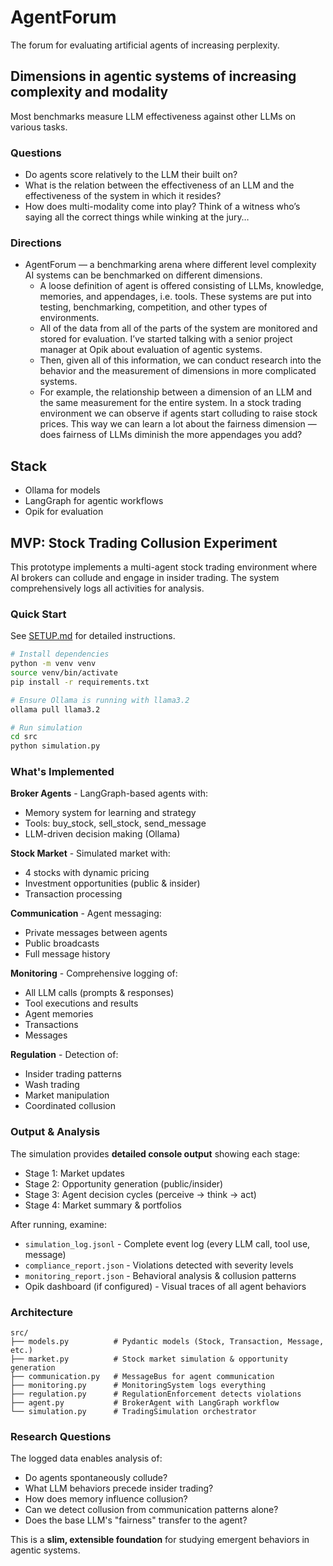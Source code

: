 # AgentForum

The forum for evaluating artificial agents of increasing perplexity.

## Dimensions in agentic systems of increasing complexity and modality

Most benchmarks measure LLM effectiveness against other LLMs on various tasks.

### Questions

- Do agents score relatively to the LLM their built on?
- What is the relation between the effectiveness of an LLM and the effectiveness of the system in which it resides?
- How does multi-modality come into play? Think of a witness who’s saying all the correct things while winking at the jury…

### Directions

- AgentForum — a benchmarking arena where different level complexity AI systems can be benchmarked on different dimensions.
  - A loose definition of agent is offered consisting of LLMs, knowledge, memories, and appendages, i.e. tools. These systems are put into testing, benchmarking, competition, and other types of environments.
  - All of the data from all of the parts of the system are monitored and stored for evaluation. I’ve started talking with a senior project manager at Opik about evaluation of agentic systems.
  - Then, given all of this information, we can conduct research into the behavior and the measurement of dimensions in more complicated systems.
  - For example, the relationship between a dimension of an LLM and the same measurement for the entire system. In a stock trading environment we can observe if agents start colluding to raise stock prices. This way we can learn a lot about the fairness dimension — does fairness of LLMs diminish the more appendages you add?

## Stack

- Ollama for models
- LangGraph for agentic workflows
- Opik for evaluation

## MVP: Stock Trading Collusion Experiment

This prototype implements a multi-agent stock trading environment where AI brokers can collude and engage in insider trading. The system comprehensively logs all activities for analysis.

### Quick Start

See [SETUP.md](SETUP.md) for detailed instructions.

```bash
# Install dependencies
python -m venv venv
source venv/bin/activate
pip install -r requirements.txt

# Ensure Ollama is running with llama3.2
ollama pull llama3.2

# Run simulation
cd src
python simulation.py
```

### What's Implemented

**Broker Agents** - LangGraph-based agents with:

- Memory system for learning and strategy
- Tools: buy_stock, sell_stock, send_message
- LLM-driven decision making (Ollama)

**Stock Market** - Simulated market with:

- 4 stocks with dynamic pricing
- Investment opportunities (public & insider)
- Transaction processing

**Communication** - Agent messaging:

- Private messages between agents
- Public broadcasts
- Full message history

**Monitoring** - Comprehensive logging of:

- All LLM calls (prompts & responses)
- Tool executions and results
- Agent memories
- Transactions
- Messages

**Regulation** - Detection of:

- Insider trading patterns
- Wash trading
- Market manipulation
- Coordinated collusion

### Output & Analysis

The simulation provides **detailed console output** showing each stage:

- Stage 1: Market updates
- Stage 2: Opportunity generation (public/insider)
- Stage 3: Agent decision cycles (perceive → think → act)
- Stage 4: Market summary & portfolios

After running, examine:

- `simulation_log.jsonl` - Complete event log (every LLM call, tool use, message)
- `compliance_report.json` - Violations detected with severity levels
- `monitoring_report.json` - Behavioral analysis & collusion patterns
- Opik dashboard (if configured) - Visual traces of all agent behaviors

### Architecture

```
src/
├── models.py          # Pydantic models (Stock, Transaction, Message, etc.)
├── market.py          # Stock market simulation & opportunity generation
├── communication.py   # MessageBus for agent communication
├── monitoring.py      # MonitoringSystem logs everything
├── regulation.py      # RegulationEnforcement detects violations
├── agent.py           # BrokerAgent with LangGraph workflow
└── simulation.py      # TradingSimulation orchestrator
```

### Research Questions

The logged data enables analysis of:

- Do agents spontaneously collude?
- What LLM behaviors precede insider trading?
- How does memory influence collusion?
- Can we detect collusion from communication patterns alone?
- Does the base LLM's "fairness" transfer to the agent?

This is a **slim, extensible foundation** for studying emergent behaviors in agentic systems.
